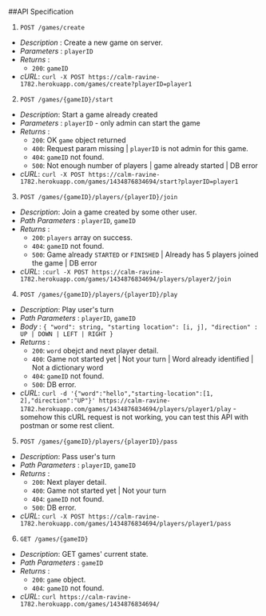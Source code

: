 ##API Specification

1. `POST /games/create`
  - *Description* : Create a new game on server.
  - *Parameters* : `playerID`
  - *Returns* : 
	- `200`: `gameID`
  - *cURL*: `curl -X POST https://calm-ravine-1782.herokuapp.com/games/create?playerID=player1`

2. `POST /games/{gameID}/start`
  - *Description*: Start a game already created
  - *Parameters* : `playerID` - only admin can start the game
  - *Returns* : 
	- `200`: OK `game` object returned
	- `400`: Request param missing | `playerID` is not admin for this game.
	- `404`: `gameID` not found.
	- `500`: Not enough number of players | game already started | DB error
  - *cURL*: `curl -X POST https://calm-ravine-1782.herokuapp.com/games/1434876834694/start?playerID=player1` 

3. `POST /games/{gameID}/players/{playerID}/join`
  - *Description*: Join a game created by some other user.
  - *Path Parameters* : `playerID`, `gameID`
  - *Returns* : 
	- `200`: `players` array on success.
	- `404`: `gameID` not found.
	- `500`: Game already `STARTED` or `FINISHED` | Already has 5 players joined the game | DB error
  - *cURL*: `:curl -X POST https://calm-ravine-1782.herokuapp.com/games/1434876834694/players/player2/join`

4. `POST /games/{gameID}/players/{playerID}/play`
  - *Description*: Play user's turn
  - *Path Parameters* : `playerID`, `gameID`
  - *Body* : `
{
	"word": string,
	"starting location": [i, j],
	"direction" : UP | DOWN | LEFT | RIGHT
}
`
  - *Returns* : 
	- `200`: `word` obejct and next player detail.
	- `400`: Game not started yet | Not your turn | Word already identified | Not a dictionary word
	- `404`: `gameID` not found.
	- `500`: DB error.
  - *cURL*: `curl -d '{"word":"hello","starting-location":[1, 2],"direction":"UP"}' https://calm-ravine-1782.herokuapp.com/games/1434876834694/players/player1/play` - somehow this cURL request is not working, you can test this API with postman or some rest client.

5. `POST /games/{gameID}/players/{playerID}/pass`
  - *Description*: Pass user's turn
  - *Path Parameters* : `playerID`, `gameID`
  - *Returns* : 
	- `200`: Next player detail.
	- `400`: Game not started yet | Not your turn 
	- `404`: `gameID` not found.
	- `500`: DB error.
  - *cURL*: `curl -X POST https://calm-ravine-1782.herokuapp.com/games/1434876834694/players/player1/pass`

6. `GET /games/{gameID}`
  - *Description*: GET games' current state.
  - *Path Parameters* : `gameID`
  - *Returns* : 
	- `200`: `game` object.
	- `404`: `gameID` not found.
  - *cURL*: `curl https://calm-ravine-1782.herokuapp.com/games/1434876834694/`
